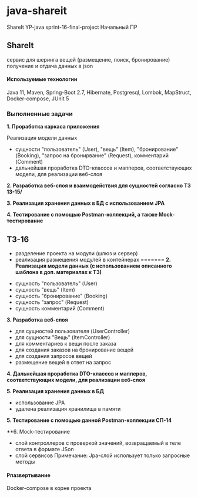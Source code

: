 # java-shareit
ShareIt
YP-java sprint-16-final-project
Начальный ПР

## ShareIt

сервис для шеринга вещей (размещение, поиск, бронирование)
получение и отдача данных в json

#### Используемые технологии
Java 11, Maven, Spring-Boot 2.7, Hibernate, Postgresql, Lombok, MapStruct, Docker-compose, JUnit 5

### Выполненные задачи
**1. Проработка каркаса приложения**


Реализация модели данных
* сущности "пользователь" (User),  "вещь" (Item), "бронирование" (Booking), "запрос на бронирвание" (Request), комментарий (Comment)
* дальнейшая проработка DTO-классов и мапперов, соответствующих модели, для реализации веб-слоя

**2. Разработка веб-слоя и взаимодействия для сущностей согласно ТЗ 13-15/**

**3. Реализация хранения данных в БД с использованием JPA**

**4. Тестирование с помощью Postman-коллекций, а также Mock-тестирование**

## ТЗ-16

- разделение проекта на модули (шлюз и сервер)
- реализация размещения модулей в контейнерах
=======
**2. Реализация модели данных (с использованием описанного шаблона в доп. материалах к ТЗ)**
* сущность "пользователь" (User)
* сущность "вещь" (Item)
* сущность "бронирование" (Booking)
* сущность "запрос" (Request)
* сущность комментарий (Comment)

**3. Разработка веб-слоя**
* для сущностей пользователя (UserController)
* для сущности "Вещь" (ItemController)
* для комментариев к вещи после заказа
* для создания заказов на бронирование вещей
* для создания запросов вещей
* размещение вещей в ответ на запрос

**4. Дальнейшая проработка DTO-классов и мапперов, соответствующих модели, для реализации веб-слоя**

**5. Реализация хранения данных в БД**
* использование JPA
* удалена реализация хранилища в памяти

**5. Тестирование с помощью данной Postman-коллекции СП-14**

**6. Mock-тестирование
* слой контроллеров с проверкой значений, возвращаемый в теле ответа в формате JSon
* слой сервисов
Примечание: Jpa-слой использует только запросные методы

#### Рпазвертывание
Docker-compose в корне проекта

